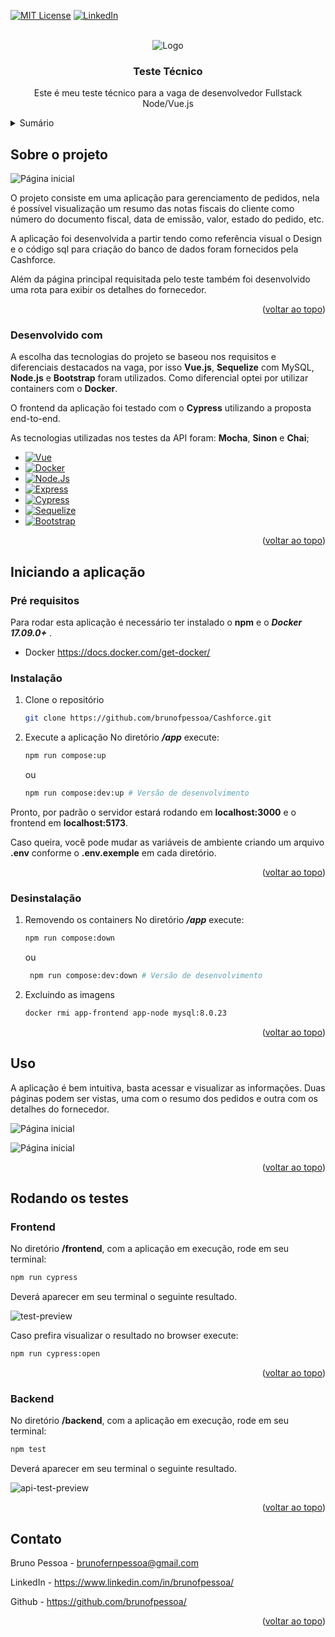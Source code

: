 <a name="readme-top" id="readme-top"></a>

[![MIT License][license-shield]][license-url]
[![LinkedIn][linkedin-shield]][linkedin-url]



<br />
<div align="center">

<img src="images/cashforce.png" alt="Logo">
<h3 align="center">Teste Técnico</h3>

  <p align="center">
    Este é meu teste técnico para a vaga de desenvolvedor Fullstack Node/Vue.js
    <br />
  </p>
</div>



<details>
  <summary>Sumário</summary>
  <ol>
    <li>
      <a href="#sobre-o-projeto">Sobre o projeto</a>
      <ul>
        <li><a href="#desenvolvido-com">Desenvolvido com</a></li>
      </ul>
    </li>
    <li>
      <a href="#iniciando-a-aplicação">Iniciando a aplicação</a>
      <ul>
        <li><a href="#pré-requisitos">Pré-requisitos</a></li>
        <li><a href="#instalação">Instalação</a></li>
        <li><a href="#desinstalação">Desinstalação</a></li>
      </ul>
    </li>
    <li><a href="#uso">Uso</a></li>
    <li>
      <a href="#rodando-os-testes">Rodando os testes</a>
      <ul>
        <li><a href="#frontend">Frontend</a></li>
        <li><a href="#backend">Backend</a></li>
      </ul>
    </li>
    <li><a href="#contato">Contato</a></li>
  </ol>
</details>



## Sobre o projeto

![Página inicial][preview-1]

O projeto consiste em uma aplicação para gerenciamento de pedidos, nela é possível visualização um resumo das notas fiscais do cliente como número do documento fiscal, data de emissão, valor, estado do pedido, etc.

A aplicação foi desenvolvida a partir tendo como referência visual o Design e o código sql para criação do banco de dados foram fornecidos pela Cashforce.

Além da página principal requisitada pelo teste também foi desenvolvido uma rota para exibir os detalhes do fornecedor.

<p align="right">(<a href="#readme-top">voltar ao topo</a>)</p>


### Desenvolvido com

A escolha das tecnologias do projeto se baseou nos requisitos e diferenciais destacados na vaga, por isso __Vue.js__, __Sequelize__ com MySQL, __Node.js__ e __Bootstrap__ foram utilizados. Como diferencial optei por utilizar containers com o __Docker__.

O frontend da aplicação foi testado com o __Cypress__ utilizando a proposta end-to-end.

As tecnologias utilizadas nos testes da API foram: __Mocha__, __Sinon__ e __Chai__;

* [![Vue][Vue.js]][Vue-url]
* [![Docker][Docker]][Docker-url]
* [![Node.Js][Node.js]][Node-url]
* [![Express][Express]][Express-url]
* [![Cypress][Cypress]][Cypress-url]
* [![Sequelize][Sequelize]][Sequelize-url]
* [![Bootstrap][Bootstrap.com]][Bootstrap-url]

<p align="right">(<a href="#readme-top">voltar ao topo</a>)</p>



## Iniciando a aplicação

### Pré requisitos

Para rodar esta aplicação é necessário ter instalado o __npm__ e o ___Docker 17.09.0+___ .
* Docker
    https://docs.docker.com/get-docker/

### Instalação

1. Clone o repositório
    ```sh
    git clone https://github.com/brunofpessoa/Cashforce.git
    ```

2. Execute a aplicação
No diretório ___/app___ execute:
    ```sh
    npm run compose:up
    ```
    ou
    ```sh
    npm run compose:dev:up # Versão de desenvolvimento
    ```

Pronto, por padrão o servidor estará rodando em __localhost:3000__ e o frontend em __localhost:5173__.

Caso queira, você pode mudar as variáveis de ambiente criando um arquivo __.env__ conforme o __.env.exemple__ em cada diretório.

<p align="right">(<a href="#readme-top">voltar ao topo</a>)</p>


### Desinstalação

1. Removendo os containers
  No diretório ___/app___ execute:
    ```sh
    npm run compose:down
    ```
   ou
   ```sh
    npm run compose:dev:down # Versão de desenvolvimento
   ```
2. Excluindo as imagens
    ```sh
    docker rmi app-frontend app-node mysql:8.0.23
    ```

<p align="right">(<a href="#readme-top">voltar ao topo</a>)</p>


## Uso

A aplicação é bem intuitiva, basta acessar e visualizar as informações. Duas páginas podem ser vistas, uma com o resumo dos pedidos e outra com os detalhes do fornecedor.

![Página inicial][preview-1]

![Página inicial][preview-2]


<p align="right">(<a href="#readme-top">voltar ao topo</a>)</p>


## Rodando os testes

### Frontend
No diretório __/frontend__, com a aplicação em execução, rode em seu terminal:

```sh
npm run cypress
```

Deverá aparecer em seu terminal o seguinte resultado.

![test-preview][test-preview]

Caso prefira visualizar o resultado no browser execute:
```sh
npm run cypress:open
```

<p align="right">(<a href="#readme-top">voltar ao topo</a>)</p>

### Backend
No diretório __/backend__, com a aplicação em execução, rode em seu terminal:

```sh
npm test
```

Deverá aparecer em seu terminal o seguinte resultado.

![api-test-preview][api-test-preview]

<p align="right">(<a href="#readme-top">voltar ao topo</a>)</p>

## Contato

Bruno Pessoa - brunofernpessoa@gmail.com

LinkedIn - https://www.linkedin.com/in/brunofpessoa/

Github - https://github.com/brunofpessoa/

<p align="right">(<a href="#readme-top">voltar ao topo</a>)</p>





[license-shield]: https://img.shields.io/github/license/othneildrew/Best-README-Template.svg?style=for-the-badge
[license-url]: https://github.com/brunofpessoa/Cashforce/blob/master/LICENSE


[linkedin-shield]: https://img.shields.io/badge/-LinkedIn-black.svg?style=for-the-badge&logo=linkedin&colorB=555
[linkedin-url]: https://linkedin.com/in/brunofpessoa


[preview-1]: images/preview-1.png
[preview-2]: images/preview-2.png

[test-preview]: images/test-preview.png
[api-test-preview]: images/api-test-preview.png


[Vue.js]: https://img.shields.io/badge/Vue.js-35495E?style=for-the-badge&logo=vuedotjs&logoColor=4FC08D
[Vue-url]: https://vuejs.org/
[Node.Js]: https://img.shields.io/badge/Node.js-35495E?style=for-the-badge&logo=nodedotjs&logoColor=489341
[Node-url]: https://nodejs.org 
[Sequelize]: https://img.shields.io/badge/Sequelize-35495E?style=for-the-badge&logo=sequelize&logoColor
[Sequelize-url]: https://sequelize.org/
[Bootstrap.com]: https://img.shields.io/badge/Bootstrap-563D7C?style=for-the-badge&logo=bootstrap&logoColor=white
[Bootstrap-url]: https://getbootstrap.com
[Docker]: https://img.shields.io/badge/Docker-35495E?style=for-the-badge&logo=docker&logoColor
[Docker-url]: https://www.docker.com/
[Cypress]: https://img.shields.io/badge/Cypress-35495E?style=for-the-badge&logo=cypress&logoColor
[Cypress-url]: https://www.cypress.io/
[Express]: https://img.shields.io/badge/Express.js-35495E?style=for-the-badge
[Express-url]: https://expressjs.com/